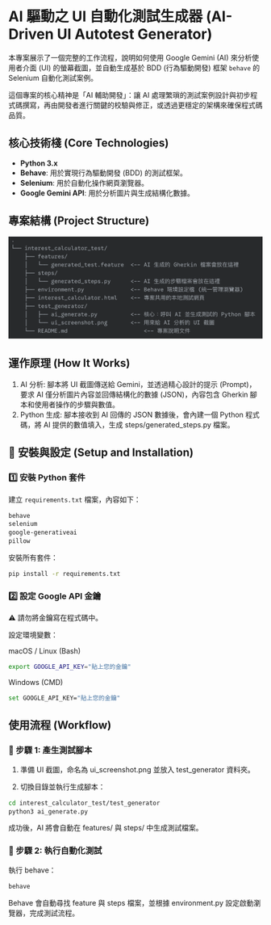 # AI 驅動之 UI 自動化測試生成器 (AI-Driven UI Autotest Generator)

本專案展示了一個完整的工作流程，說明如何使用 Google Gemini (AI) 來分析使用者介面 (UI) 的螢幕截圖，並自動生成基於 BDD (行為驅動開發) 框架 `behave` 的 Selenium 自動化測試案例。

這個專案的核心精神是「AI 輔助開發」：讓 AI 處理繁瑣的測試案例設計與初步程式碼撰寫，再由開發者進行關鍵的校驗與修正，或透過更穩定的架構來確保程式碼品質。

## 核心技術棧 (Core Technologies)

* **Python 3.x**
* **Behave**: 用於實現行為驅動開發 (BDD) 的測試框架。
* **Selenium**: 用於自動化操作網頁瀏覽器。
* **Google Gemini API**: 用於分析圖片與生成結構化數據。

## 專案結構 (Project Structure)
![專案結構圖](interest_calculator_test/assets/project_structure.png)

## 運作原理 (How It Works)

1. AI 分析: 腳本將 UI 截圖傳送給 Gemini，並透過精心設計的提示 (Prompt)，要求 AI 僅分析圖片內容並回傳結構化的數據 (JSON)，內容包含 Gherkin 腳本和使用者操作的步驟與數值。
2. Python 生成: 腳本接收到 AI 回傳的 JSON 數據後，會內建一個 Python 程式碼，將 AI 提供的數值填入，生成 steps/generated_steps.py 檔案。

## 🚀 安裝與設定 (Setup and Installation)

### 1️⃣ 安裝 Python 套件
建立 `requirements.txt` 檔案，內容如下：

```bash
behave
selenium
google-generativeai
pillow
```

安裝所有套件：
```bash
pip install -r requirements.txt
```
### 2️⃣ 設定 Google API 金鑰

⚠️ 請勿將金鑰寫在程式碼中。

設定環境變數：

macOS / Linux (Bash)
```bash
export GOOGLE_API_KEY="貼上您的金鑰"
```


Windows (CMD)
```bash
set GOOGLE_API_KEY="貼上您的金鑰"
```
## 使用流程 (Workflow)

### 📸 步驟 1: 產生測試腳本

1. 準備 UI 截圖，命名為 ui_screenshot.png 並放入 test_generator 資料夾。

2. 切換目錄並執行生成腳本：

```bash
cd interest_calculator_test/test_generator
python3 ai_generate.py
```
成功後，AI 將會自動在 features/ 與 steps/ 中生成測試檔案。

### 🧪 步驟 2: 執行自動化測試
執行 behave：

```bash
behave
```

Behave 會自動尋找 feature 與 steps 檔案，並根據 environment.py 設定啟動瀏覽器，完成測試流程。
